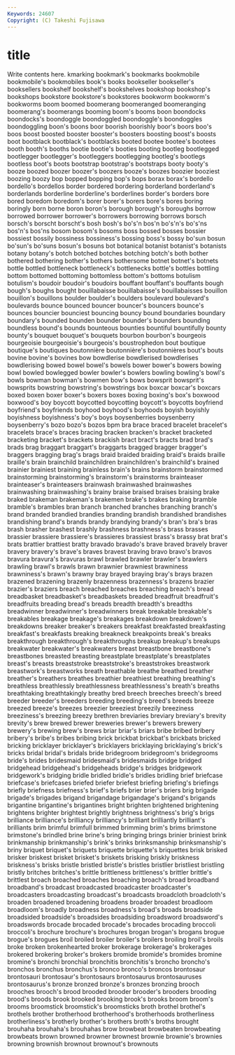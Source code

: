 ```yaml
---
Keywords: 24607 
Copyright: (C) Takeshi Fujisawa
---
```


# title

Write contents here.
kmarking
bookmark's bookmarks bookmobile bookmobile's bookmobiles book's books bookseller bookseller's booksellers
bookshelf bookshelf's bookshelves bookshop bookshop's bookshops bookstore bookstore's bookstores bookworm
bookworm's bookworms boom boomed boomerang boomeranged boomeranging boomerang's boomerangs booming
boom's booms boon boondocks boondocks's boondoggle boondoggled boondoggle's boondoggles boondoggling
boon's boons boor boorish boorishly boor's boors boo's boos boost
boosted booster booster's boosters boosting boost's boosts boot bootblack bootblack's
bootblacks booted bootee bootee's bootees booth booth's booths bootie bootie's
booties booting bootleg bootlegged bootlegger bootlegger's bootleggers bootlegging bootleg's bootlegs
bootless boot's boots bootstrap bootstrap's bootstraps booty booty's booze boozed
boozer boozer's boozers booze's boozes boozier booziest boozing boozy bop
bopped bopping bop's bops borax borax's bordello bordello's bordellos border
bordered bordering borderland borderland's borderlands borderline borderline's borderlines border's borders
bore bored boredom boredom's borer borer's borers bore's bores boring
boringly born borne boron boron's borough borough's boroughs borrow borrowed
borrower borrower's borrowers borrowing borrows borsch borsch's borscht borscht's bosh
bosh's bo's'n bos'n bo's'n's bo's'ns bos'n's bos'ns bosom bosom's bosoms
boss bossed bosses bossier bossiest bossily bossiness bossiness's bossing boss's
bossy bo'sun bosun bo'sun's bo'suns bosun's bosuns bot botanical botanist
botanist's botanists botany botany's botch botched botches botching botch's both
bother bothered bothering bother's bothers bothersome botnet botnet's botnets bottle
bottled bottleneck bottleneck's bottlenecks bottle's bottles bottling bottom bottomed bottoming
bottomless bottom's bottoms botulism botulism's boudoir boudoir's boudoirs bouffant bouffant's
bouffants bough bough's boughs bought bouillabaisse bouillabaisse's bouillabaisses bouillon bouillon's
bouillons boulder boulder's boulders boulevard boulevard's boulevards bounce bounced bouncer
bouncer's bouncers bounce's bounces bouncier bounciest bouncing bouncy bound boundaries
boundary boundary's bounded bounden bounder bounder's bounders bounding boundless bound's
bounds bounteous bounties bountiful bountifully bounty bounty's bouquet bouquet's bouquets
bourbon bourbon's bourgeois bourgeoisie bourgeoisie's bourgeois's boustrophedon bout boutique boutique's
boutiques boutonnière boutonnière's boutonnières bout's bouts bovine bovine's bovines bow
bowdlerise bowdlerised bowdlerises bowdlerising bowed bowel bowel's bowels bower bower's
bowers bowing bowl bowled bowlegged bowler bowler's bowlers bowling bowling's
bowl's bowls bowman bowman's bowmen bow's bows bowsprit bowsprit's bowsprits
bowstring bowstring's bowstrings box boxcar boxcar's boxcars boxed boxen boxer
boxer's boxers boxes boxing boxing's box's boxwood boxwood's boy boycott
boycotted boycotting boycott's boycotts boyfriend boyfriend's boyfriends boyhood boyhood's boyhoods
boyish boyishly boyishness boyishness's boy's boys boysenberries boysenberry boysenberry's bozo
bozo's bozos bpm bra brace braced bracelet bracelet's bracelets brace's
braces bracing bracken bracken's bracket bracketed bracketing bracket's brackets brackish
bract bract's bracts brad brad's brads brag braggart braggart's braggarts
bragged bragger bragger's braggers bragging brag's brags braid braided braiding
braid's braids braille braille's brain brainchild brainchildren brainchildren's brainchild's brained
brainier brainiest braining brainless brain's brains brainstorm brainstormed brainstorming brainstorming's
brainstorm's brainstorms brainteaser brainteaser's brainteasers brainwash brainwashed brainwashes brainwashing brainwashing's
brainy braise braised braises braising brake braked brakeman brakeman's brakemen
brake's brakes braking bramble bramble's brambles bran branch branched branches
branching branch's brand branded brandied brandies branding brandish brandished brandishes
brandishing brand's brands brandy brandying brandy's bran's bra's bras brash
brasher brashest brashly brashness brashness's brass brasses brassier brassiere brassiere's
brassieres brassiest brass's brassy brat brat's brats brattier brattiest bratty
bravado bravado's brave braved bravely braver bravery bravery's brave's braves
bravest braving bravo bravo's bravos bravura bravura's bravuras brawl brawled
brawler brawler's brawlers brawling brawl's brawls brawn brawnier brawniest brawniness
brawniness's brawn's brawny bray brayed braying bray's brays brazen brazened
brazening brazenly brazenness brazenness's brazens brazier brazier's braziers breach breached
breaches breaching breach's bread breadbasket breadbasket's breadbaskets breaded breadfruit breadfruit's
breadfruits breading bread's breads breadth breadth's breadths breadwinner breadwinner's breadwinners
break breakable breakable's breakables breakage breakage's breakages breakdown breakdown's breakdowns
breaker breaker's breakers breakfast breakfasted breakfasting breakfast's breakfasts breaking breakneck
breakpoints break's breaks breakthrough breakthrough's breakthroughs breakup breakup's breakups breakwater
breakwater's breakwaters breast breastbone breastbone's breastbones breasted breasting breastplate breastplate's
breastplates breast's breasts breaststroke breaststroke's breaststrokes breastwork breastwork's breastworks breath
breathable breathe breathed breather breather's breathers breathes breathier breathiest breathing
breathing's breathless breathlessly breathlessness breathlessness's breath's breaths breathtaking breathtakingly breathy
bred breech breeches breech's breed breeder breeder's breeders breeding breeding's
breed's breeds breeze breezed breeze's breezes breezier breeziest breezily breeziness
breeziness's breezing breezy brethren breviaries breviary breviary's brevity brevity's brew
brewed brewer breweries brewer's brewers brewery brewery's brewing brew's brews
briar briar's briars bribe bribed bribery bribery's bribe's bribes bribing
brick brickbat brickbat's brickbats bricked bricking bricklayer bricklayer's bricklayers bricklaying
bricklaying's brick's bricks bridal bridal's bridals bride bridegroom bridegroom's bridegrooms
bride's brides bridesmaid bridesmaid's bridesmaids bridge bridged bridgehead bridgehead's bridgeheads
bridge's bridges bridgework bridgework's bridging bridle bridled bridle's bridles bridling
brief briefcase briefcase's briefcases briefed briefer briefest briefing briefing's briefings
briefly briefness briefness's brief's briefs brier brier's briers brig brigade
brigade's brigades brigand brigandage brigandage's brigand's brigands brigantine brigantine's brigantines
bright brighten brightened brightening brightens brighter brightest brightly brightness brightness's
brig's brigs brilliance brilliance's brilliancy brilliancy's brilliant brilliantly brilliant's brilliants
brim brimful brimfull brimmed brimming brim's brims brimstone brimstone's brindled
brine brine's bring bringing brings brinier briniest brink brinkmanship brinkmanship's
brink's brinks brinksmanship brinksmanship's briny briquet briquet's briquets briquette briquette's
briquettes brisk brisked brisker briskest brisket brisket's briskets brisking briskly
briskness briskness's brisks bristle bristled bristle's bristles bristlier bristliest bristling
bristly britches britches's brittle brittleness brittleness's brittler brittle's brittlest broach
broached broaches broaching broach's broad broadband broadband's broadcast broadcasted broadcaster
broadcaster's broadcasters broadcasting broadcast's broadcasts broadcloth broadcloth's broaden broadened broadening
broadens broader broadest broadloom broadloom's broadly broadness broadness's broad's broads
broadside broadsided broadside's broadsides broadsiding broadsword broadsword's broadswords brocade brocaded
brocade's brocades brocading broccoli broccoli's brochure brochure's brochures brogan brogan's
brogans brogue brogue's brogues broil broiled broiler broiler's broilers broiling
broil's broils broke broken brokenhearted broker brokerage brokerage's brokerages brokered
brokering broker's brokers bromide bromide's bromides bromine bromine's bronchi bronchial
bronchitis bronchitis's broncho broncho's bronchos bronchus bronchus's bronco bronco's broncos
brontosaur brontosauri brontosaur's brontosaurs brontosaurus brontosauruses brontosaurus's bronze bronzed bronze's
bronzes bronzing brooch brooches brooch's brood brooded brooder brooder's brooders
brooding brood's broods brook brooked brooking brook's brooks broom broom's
brooms broomstick broomstick's broomsticks broth brothel brothel's brothels brother brotherhood
brotherhood's brotherhoods brotherliness brotherliness's brotherly brother's brothers broth's broths brought
brouhaha brouhaha's brouhahas brow browbeat browbeaten browbeating browbeats brown browned
browner brownest brownie brownie's brownies browning brownish brownout brownout's brownouts
